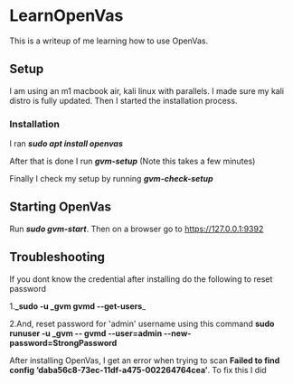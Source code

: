 # LearnOpenVas
This is a writeup of me learning how to use OpenVas.

## Setup
I am using an m1 macbook air, kali linux with parallels.
I made sure my kali distro is fully updated.
Then I started the installation process.
### Installation 
I ran **_sudo apt install openvas_**

After that is done I run **_gvm-setup_** (Note this takes a few minutes)

Finally I check my setup by running **_gvm-check-setup_**
## Starting OpenVas
Run **_sudo gvm-start_**. Then on a browser go to https://127.0.0.1:9392
 
## Troubleshooting
If you dont know the credential after installing do the following to reset password

1.**_sudo -u _gvm gvmd --get-users**_

2.And, reset password for 'admin' username using this command **sudo runuser -u _gvm -- gvmd --user=admin --new-password=StrongPassword**

After installing OpenVas, I get an error when trying to scan **Failed to find config ‘daba56c8-73ec-11df-a475-002264764cea’**. To fix this I did
  
